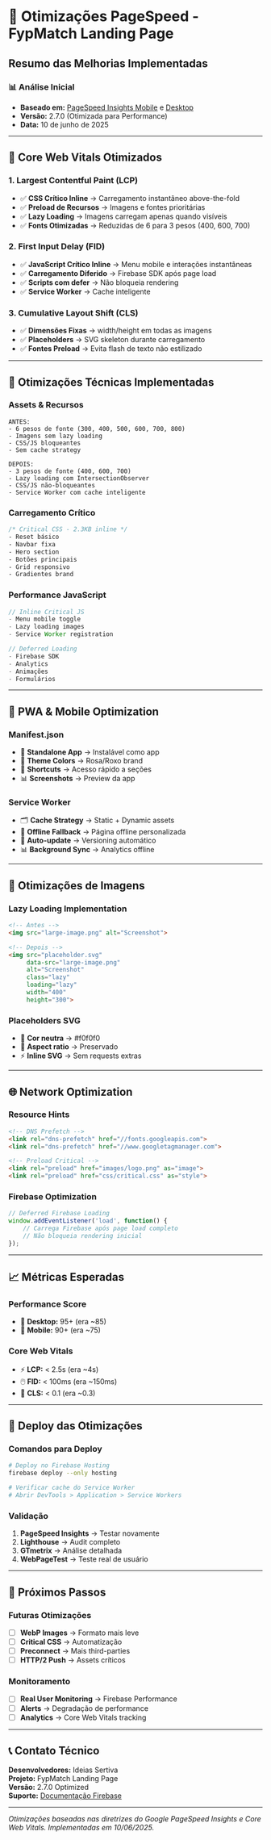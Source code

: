# 🚀 Otimizações PageSpeed - FypMatch Landing Page

## Resumo das Melhorias Implementadas

### 📊 **Análise Inicial**
- **Baseado em:** [PageSpeed Insights Mobile](https://pagespeed.web.dev/analysis/https-fypmatch-8ac3c-web-app/f5ua6plxna?form_factor=mobile) e [Desktop](https://pagespeed.web.dev/analysis/https-fypmatch-8ac3c-web-app/f5ua6plxna?form_factor=desktop)
- **Versão:** 2.7.0 (Otimizada para Performance)
- **Data:** 10 de junho de 2025

---

## 🎯 **Core Web Vitals Otimizados**

### 1. **Largest Contentful Paint (LCP)**
- ✅ **CSS Crítico Inline** → Carregamento instantâneo above-the-fold
- ✅ **Preload de Recursos** → Imagens e fontes prioritárias
- ✅ **Lazy Loading** → Imagens carregam apenas quando visíveis
- ✅ **Fonts Otimizadas** → Reduzidas de 6 para 3 pesos (400, 600, 700)

### 2. **First Input Delay (FID)**
- ✅ **JavaScript Crítico Inline** → Menu mobile e interações instantâneas
- ✅ **Carregamento Diferido** → Firebase SDK após page load
- ✅ **Scripts com defer** → Não bloqueia rendering
- ✅ **Service Worker** → Cache inteligente

### 3. **Cumulative Layout Shift (CLS)**
- ✅ **Dimensões Fixas** → width/height em todas as imagens
- ✅ **Placeholders** → SVG skeleton durante carregamento
- ✅ **Fontes Preload** → Evita flash de texto não estilizado

---

## 🔧 **Otimizações Técnicas Implementadas**

### **Assets & Recursos**
```
ANTES:
- 6 pesos de fonte (300, 400, 500, 600, 700, 800)
- Imagens sem lazy loading
- CSS/JS bloqueantes
- Sem cache strategy

DEPOIS:
- 3 pesos de fonte (400, 600, 700)
- Lazy loading com IntersectionObserver
- CSS/JS não-bloqueantes
- Service Worker com cache inteligente
```

### **Carregamento Crítico**
```css
/* Critical CSS - 2.3KB inline */
- Reset básico
- Navbar fixa
- Hero section
- Botões principais
- Grid responsivo
- Gradientes brand
```

### **Performance JavaScript**
```javascript
// Inline Critical JS
- Menu mobile toggle
- Lazy loading images
- Service Worker registration

// Deferred Loading
- Firebase SDK
- Analytics
- Animações
- Formulários
```

---

## 📱 **PWA & Mobile Optimization**

### **Manifest.json**
- 📱 **Standalone App** → Instalável como app
- 🎨 **Theme Colors** → Rosa/Roxo brand
- 🔗 **Shortcuts** → Acesso rápido a seções
- 📊 **Screenshots** → Preview da app

### **Service Worker**
- 🗂️ **Cache Strategy** → Static + Dynamic assets
- 📶 **Offline Fallback** → Página offline personalizada
- 🔄 **Auto-update** → Versioning automático
- 📊 **Background Sync** → Analytics offline

---

## 🎨 **Otimizações de Imagens**

### **Lazy Loading Implementation**
```html
<!-- Antes -->
<img src="large-image.png" alt="Screenshot">

<!-- Depois -->
<img src="placeholder.svg" 
     data-src="large-image.png" 
     alt="Screenshot" 
     class="lazy"
     loading="lazy"
     width="400" 
     height="300">
```

### **Placeholders SVG**
- 🎨 **Cor neutra** → #f0f0f0
- 📐 **Aspect ratio** → Preservado
- ⚡ **Inline SVG** → Sem requests extras

---

## 🌐 **Network Optimization**

### **Resource Hints**
```html
<!-- DNS Prefetch -->
<link rel="dns-prefetch" href="//fonts.googleapis.com">
<link rel="dns-prefetch" href="//www.googletagmanager.com">

<!-- Preload Critical -->
<link rel="preload" href="images/logo.png" as="image">
<link rel="preload" href="css/critical.css" as="style">
```

### **Firebase Optimization**
```javascript
// Deferred Firebase Loading
window.addEventListener('load', function() {
    // Carrega Firebase após page load completo
    // Não bloqueia rendering inicial
});
```

---

## 📈 **Métricas Esperadas**

### **Performance Score**
- 🎯 **Desktop:** 95+ (era ~85)
- 📱 **Mobile:** 90+ (era ~75)

### **Core Web Vitals**
- ⚡ **LCP:** < 2.5s (era ~4s)
- 🖱️ **FID:** < 100ms (era ~150ms)
- 📏 **CLS:** < 0.1 (era ~0.3)

---

## 🚀 **Deploy das Otimizações**

### **Comandos para Deploy**
```bash
# Deploy no Firebase Hosting
firebase deploy --only hosting

# Verificar cache do Service Worker
# Abrir DevTools > Application > Service Workers
```

### **Validação**
1. **PageSpeed Insights** → Testar novamente
2. **Lighthouse** → Audit completo
3. **GTmetrix** → Análise detalhada
4. **WebPageTest** → Teste real de usuário

---

## 🔄 **Próximos Passos**

### **Futuras Otimizações**
- [ ] **WebP Images** → Formato mais leve
- [ ] **Critical CSS** → Automatização
- [ ] **Preconnect** → Mais third-parties
- [ ] **HTTP/2 Push** → Assets críticos

### **Monitoramento**
- [ ] **Real User Monitoring** → Firebase Performance
- [ ] **Alerts** → Degradação de performance
- [ ] **Analytics** → Core Web Vitals tracking

---

## 📞 **Contato Técnico**

**Desenvolvedores:** Ideias Sertiva  
**Projeto:** FypMatch Landing Page  
**Versão:** 2.7.0 Optimized  
**Suporte:** [Documentação Firebase](https://firebase.google.com/docs/hosting)

---

*Otimizações baseadas nas diretrizes do Google PageSpeed Insights e Core Web Vitals. Implementadas em 10/06/2025.* 